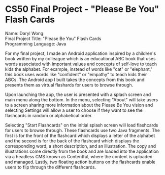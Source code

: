 # CS50 Final Project - "Please Be You" Flash Cards

Name: Daryl Wong<br/> 
Final Project Title: "Please Be You" Flash Cards<br/>
Programming Language: Java

For my final project, I made an Android application inspired by a children's book written by my colleague which is 
an educational ABC book that uses words associated with important values and concepts of self-love to teach kids
the alphabet.  For example, instead of words like "cat" or "elephant," this book uses words like "confident" or 
"empathy" to teach kids their ABCs.  The Android app I built takes the concepts from this book and presents them as 
virtual flashards for users to browse through.  

Upon launching the app, the user is presented with a splash screen and main menu along the bottom.  In the menu, 
selecting "About" will take users to a screen sharing more information about the Please Be You vision and selecting
Settings will allow a user to choose if they want to see the flashcards in random or alphabetical order.

Selecting "Start Flashcards" on the initial splash screen will load flashcards for users to browse through.  These
flashcards use two Java fragments.  The first is for the front of the flashcard which displays a letter of the alphabet
and the second is for the back of the flashcard which displays the corresponding word, a short description, and an
illustration.  The copy and illustrations come directly from the book and are loaded into the application via a headless 
CMS known as Contentful, where the content is uploaded and managed.  Lastly, two floating action buttons on the flashcards
enable users to flip through the different flashcards.
